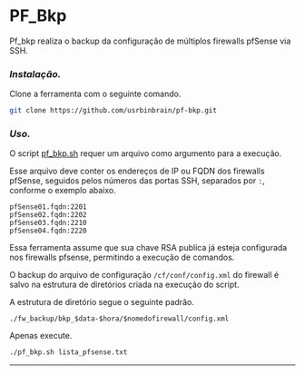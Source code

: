# PF_Bkp

Pf_bkp realiza o backup da configuração de múltiplos firewalls pfSense via SSH.

### _Instalação._

Clone a ferramenta com o seguinte comando.

```bash
git clone https://github.com/usrbinbrain/pf-bkp.git
```

### _Uso._

O script [pf_bkp.sh](pf_bkp.sh) requer um arquivo como argumento para a execução.

Esse arquivo deve conter os endereços de IP ou FQDN dos firewalls pfSense, seguidos pelos números das portas SSH, separados por `:`, conforme o exemplo abaixo.

```
pfSense01.fqdn:2201
pfSense02.fqdn:2202
pfSense03.fqdn:2210
pfSense04.fqdn:2220
```
Essa ferramenta assume que sua chave RSA publica já esteja configurada nos firewalls pfsense, permitindo a execução de comandos.

O backup do arquivo de configuração `/cf/conf/config.xml` do firewall é salvo na estrutura de diretórios criada na execução do script.

A estrutura de diretório segue o seguinte padrão.

`
./fw_backup/bkp_$data-$hora/$nomedofirewall/config.xml
`

Apenas execute.

```bash
./pf_bkp.sh lista_pfsense.txt
```
***
